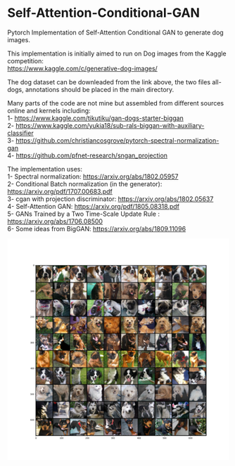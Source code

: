 # Self-Attention-Conditional-GAN
Pytorch Implementation of Self-Attention Conditional GAN to generate dog images.

This implementation is initially aimed to run on Dog images from the Kaggle competition:  
https://www.kaggle.com/c/generative-dog-images/  

The dog dataset can be downleaded from the link above, the two files all-dogs, annotations should be placed in the main directory.  

Many parts of the code are not mine but assembled from different sources online and kernels including:  
1- https://www.kaggle.com/tikutiku/gan-dogs-starter-biggan  
2- https://www.kaggle.com/yukia18/sub-rals-biggan-with-auxiliary-classifier  
3- https://github.com/christiancosgrove/pytorch-spectral-normalization-gan  
4- https://github.com/pfnet-research/sngan_projection  

The implementation uses:  
1- Spectral normalization: https://arxiv.org/abs/1802.05957  
2- Conditional Batch normalization (in the generator): https://arxiv.org/pdf/1707.00683.pdf   
3- cgan with projection discriminator: https://arxiv.org/abs/1802.05637  
4- Self-Attention GAN: https://arxiv.org/pdf/1805.08318.pdf  
5- GANs Trained by a Two Time-Scale Update Rule : https://arxiv.org/abs/1706.08500  
6- Some ideas from BigGAN: https://arxiv.org/abs/1809.11096  


![alt test](cond_plot.png)
